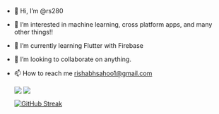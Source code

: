 - 👋 Hi, I’m @rs280
- 👀 I’m interested in machine learning, cross platform apps, and many other things!!
- 🌱 I’m currently learning Flutter with Firebase
- 💞️ I’m looking to collaborate on anything.
- 📫 How to reach me 
rishabhsahoo1@gmail.com

  <img align="center" src="https://github-readme-stats.vercel.app/api/top-langs/?username=rs280&show_icons=true&theme=dark" />


  <img align="center" src="https://github-readme-stats.vercel.app/api?username=rs280&count_private=true&show_icons=true&theme=dark" />
  
  [![GitHub Streak](https://github-readme-streak-stats.herokuapp.com/?user=rs280&theme=dark)](https://git.io/streak-stats)

